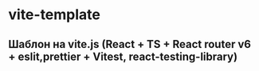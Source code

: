 # vite-template

## Шаблон на vite.js (React + TS + React router v6 + eslit,prettier + Vitest, react-testing-library)
